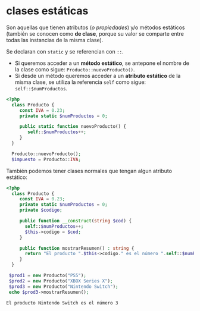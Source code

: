 # clases estáticas

Son aquellas que tienen atributos (*o propiedades*) y/o métodos estáticos (también se conocen como **de clase**, porque su valor se comparte entre todas las instancias de la misma clase).

Se declaran con `static` y se referencian con `::`.

- Si queremos acceder a un **método estático**, se antepone el nombre de la clase como sigue: `Producto::nuevoProducto()`.
- Si desde un método queremos acceder a un **atributo estático** de la misma clase, se utiliza la referencia `self` como sigue: `self::$numProductos`.

```php
<?php
  class Producto {
     const IVA = 0.23;
     private static $numProductos = 0; 

     public static function nuevoProducto() {
        self::$numProductos++;
     }
  }

  Producto::nuevoProducto();
  $impuesto = Producto::IVA;
```

También podemos tener clases normales que tengan algun atributo estático:

```php
<?php
  class Producto {
     const IVA = 0.23;
     private static $numProductos = 0; 
     private $codigo;

     public function __construct(string $cod) {
       self::$numProductos++;
       $this->codigo = $cod;
     }

     public function mostrarResumen() : string {
       return "El producto ".$this->codigo." es el número ".self::$numProductos;
     }
  }

 $prod1 = new Producto("PS5");
 $prod2 = new Producto("XBOX Series X");
 $prod3 = new Producto("Nintendo Switch");
 echo $prod3->mostrarResumen();
```

```sh
El producto Nintendo Switch es el número 3
```

